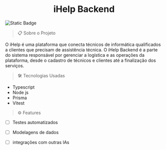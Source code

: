 <h1 align="center">iHelp Backend</h1>

![Static Badge](https://img.shields.io/badge/Status-Desenvolvimento-green)

> 📋
> Sobre o Projeto

O iHelp é uma plataforma que conecta técnicos de informática qualificados a clientes que precisam de assistência técnica. O iHelp Backend é a parte do sistema responsável por gerenciar a logística e as operações da plataforma, desde o cadastro de técnicos e clientes até a finalização dos serviços.

> 🛠️ Tecnologias Usadas

- Typescript
- Node js
- Prisma
- Vitest

> ⚙️ Features 

- [ ] Testes automatizados
- [ ] Modelagens de dados
- [ ] integrações com outras IAs


